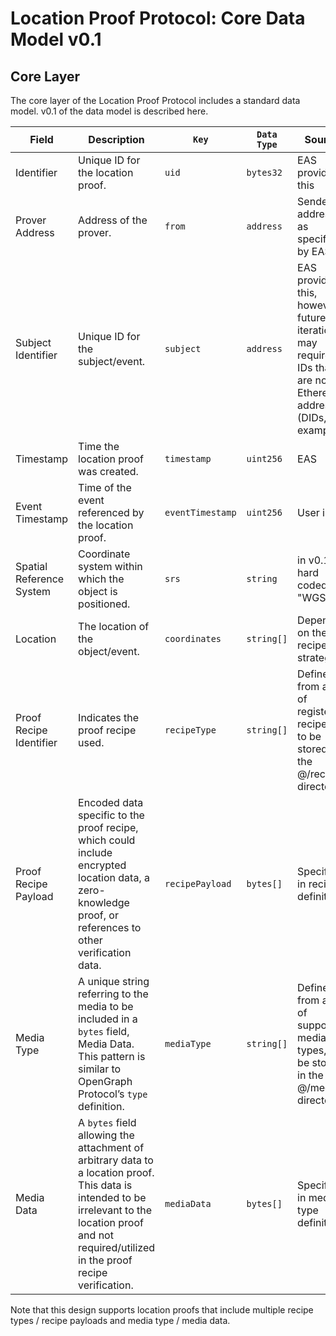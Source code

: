 # Location Proof Protocol: Core Data Model v0.1

## Core Layer

The core layer of the Location Proof Protocol includes a standard data model. v0.1 of the data model is described here.

| Field                      | Description                                                                                                                | `Key`                         | `Data Type`     | Source                                                                                     |
|----------------------------|----------------------------------------------------------------------------------------------------------------------------|-------------------------------|-----------------|--------------------------------------------------------------------------------------------|
| Identifier                 | Unique ID for the location proof.                                                                                          | `uid`                         | `bytes32`       | EAS provides this                                                                         |
| Prover Address             | Address of the prover.                                                                                                      | `from`                        | `address`       | Sender address, as specified by EAS                                                       |
| Subject Identifier         | Unique ID for the subject/event.                                                                                            | `subject`                     | `address`       | EAS provides this, however future iterations may require IDs that are not Ethereum addresses (DIDs, for example) |
| Timestamp                  | Time the location proof was created.                                                                                        | `timestamp`                   | `uint256`       | EAS                                                                                        |
| Event Timestamp            | Time of the event referenced by the location proof.                                                                         | `eventTimestamp`              | `uint256`       | User input                                                                                |
| Spatial Reference System   | Coordinate system within which the object is positioned.                                                                    | `srs`                         | `string`        | in v0.1, hard coded to "WGS84"                                                            |
| Location                   | The location of the object/event.                                                                                           | `coordinates`                    | `string[]`      | Depends on the recipe / strategy                                                          |
| Proof Recipe Identifier    | Indicates the proof recipe used.                                                                                            | `recipeType`                  | `string[]`      | Defined from a set of registered recipes, to be stored in the @/recipes directory         |
| Proof Recipe Payload       | Encoded data specific to the proof recipe, which could include encrypted location data, a zero-knowledge proof, or references to other verification data. | `recipePayload`               | `bytes[]`       | Specified in recipe definition                                                            |
| Media Type                 | A unique string referring to the media to be included in a `bytes` field, Media Data. This pattern is similar to OpenGraph Protocol’s `type` definition. | `mediaType`                   | `string[]`      | Defined from a set of supported media types, to be stored in the @/media directory        |
| Media Data                 | A `bytes` field allowing the attachment of arbitrary data to a location proof. This data is intended to be irrelevant to the location proof and not required/utilized in the proof recipe verification. | `mediaData`                   | `bytes[]`       | Specified in media type definition                                                        |

Note that this design supports location proofs that include multiple recipe types / recipe payloads and media type / media data. 

